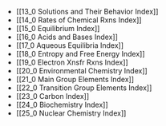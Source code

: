 - [[13_0 Solutions and Their Behavior Index]]
- [[14_0 Rates of Chemical Rxns Index]]
- [[15_0 Equilibrium Index]]
- [[16_0 Acids and Bases Index]]
- [[17_0 Aqueous Equilibria Index]]
- [[18_0 Entropy and Free Energy Index]]
- [[19_0 Electron Xnsfr Rxns Index]]
- [[20_0 Environmental Chemistry Index]]
- [[21_0 Main Group Elements Index]]
- [[22_0 Transition Group Elements Index]]
- [[23_0 Carbon Index]]
- [[24_0 Biochemistry Index]]
- [[25_0 Nuclear Chemistry Index]]